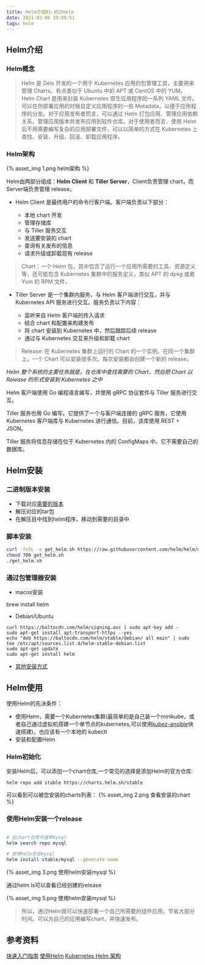 ```yaml
---
title: Helm介绍01-初识Helm
date: 2021-02-06 19:59:51
tags: helm
---
```



## Helm介绍

### Helm概念
> Helm 是 Deis 开发的一个用于 Kubernetes 应用的包管理工具，主要用来管理 Charts。有点类似于 Ubuntu 中的 APT 或 CentOS 中的 YUM。Helm Chart 是用来封装 Kubernetes 原生应用程序的一系列 YAML 文件。可以在你部署应用的时候自定义应用程序的一些 Metadata，以便于应用程序的分发。对于应用发布者而言，可以通过 Helm 打包应用、管理应用依赖关系、管理应用版本并发布应用到软件仓库。对于使用者而言，使用 Helm 后不用需要编写复杂的应用部署文件，可以以简单的方式在 Kubernetes 上查找、安装、升级、回滚、卸载应用程序。

### Helm架构

{% asset_img 1.png helm架构 %}

Helm由两部分组成：**Helm Client** 和 **Tiller Server**，Client负责管理 chart，而Server端负责管理 release。

- Helm Client 是最终用户的命令行客户端。客户端负责以下部分：

    - 本地 chart 开发
    - 管理存储库
    - 与 Tiller 服务交互
    - 发送要安装的 chart
    - 查询有关发布的信息
    - 请求升级或卸载现有 release

> Chart：一个 Helm 包，其中包含了运行一个应用所需要的工具、资源定义等，还可能包含 Kubernetes 集群中的服务定义，类似 APT 的 dpkg 或者 Yum 的 RPM 文件，

- Tiller Server 是一个集群内服务，与 Helm 客户端进行交互，并与 Kubernetes API 服务进行交互。服务负责以下内容：

  - 监听来自 Helm 客户端的传入请求
  - 结合 chart 和配置来构建发布
  - 将 chart 安装到 Kubernetes 中，然后跟踪后续 release
  - 通过与 Kubernetes 交互来升级和卸载 chart
  
> Release: 在 Kubernetes 集群上运行的 Chart 的一个实例。在同一个集群上，一个 Chart 可以安装很多次。每次安装都会创建一个新的 release。

*Helm 整个系统的主要任务就是，在仓库中查找需要的 Chart，然后把 Chart 以 Release 的形式安装到 Kubernetes 之中*

Helm 客户端使用 Go 编程语言编写，并使用 gRPC 协议套件与 Tiller 服务进行交互。

Tiller 服务也用 Go 编写。它提供了一个与客户端连接的 gRPC 服务，它使用 Kubernetes 客户端库与 Kubernetes 进行通信。目前，该库使用 REST + JSON。

Tiller 服务将信息存储在位于 Kubernetes 内的 ConfigMaps 中。它不需要自己的数据库。

## Helm安装

### 二进制版本安装

- 下载对应[需要的版本](https://github.com/helm/helm/releases)
- 解压对应的tar包
- 在解压目中找到helm程序，移动到需要的目录中

### 脚本安装

```bash
curl -fsSL -o get_helm.sh https://raw.githubusercontent.com/helm/helm/master/scripts/get-helm-3
chmod 700 get_helm.sh
./get_helm.sh
```

### 通过包管理器安装

- macos安装

brew install helm

- Debian/Ubuntu

```
curl https://baltocdn.com/helm/signing.asc | sudo apt-key add -
sudo apt-get install apt-transport-https --yes
echo "deb https://baltocdn.com/helm/stable/debian/ all main" | sudo tee /etc/apt/sources.list.d/helm-stable-debian.list
sudo apt-get update
sudo apt-get install helm
```

- [其他安装方式](https://helm.sh/zh/docs/intro/install/)

## Helm使用

使用Helm的先决条件：
- 使用Helm，需要一个Kubernetes集群(最简单的是自己装一个minikube，或者自己通过虚拟机搭建一个单节点的kubernetes,可以使用[kubez-ansible](https://github.com/caoyingjunz/kubez-ansible)快速搭建)，也应该有一个本地的 kubectl
- 安装和配置Helm

### Helm初始化

安装Helm后，可以添加一个chart仓库,一个常见的选择是添加Helm的官方仓库:
```
helm repo add stable https://charts.helm.sh/stable
```

可以看到可以被您安装的charts列表：
{% asset_img 2.png 查看安装的chart %}

### 使用Helm安装一个release

```bash

# 在chart仓库中搜索mysql
helm search repo mysql

# 使用helm安装mysql
helm install stable/mysql --generate-name
```

{% asset_img 3.png 使用helm安装mysql %}

通过helm ls可以查看已经创建的release

{% asset_img 5.png 使用helm安装mysql %}

> 所以，通过Helm就可以快速部署一个自己所需要的组件应用，节省大部分时间。可以为自己的应用编写chart，并快速发布。



## 参考资料
[快速入门指南](https://helm.sh/zh/docs/intro/quickstart/)
[使用Helm](https://helm.sh/zh/docs/intro/using_helm/)
[Kubernetes Helm 架构](https://whmzsu.github.io/helm-doc-zh-cn/architecture-zh_cn.html)